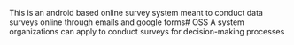 This is an android based online survey system meant to conduct data surveys online through emails and google forms# OSS
A system organizations can apply to conduct surveys for decision-making processes
